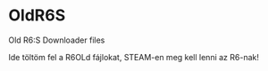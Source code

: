 # OldR6S
Old R6:S Downloader files

Ide töltöm fel a R6OLd fájlokat, STEAM-en meg kell lenni az R6-nak!

